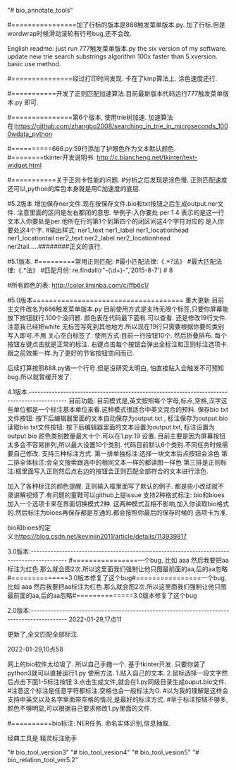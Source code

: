 "# bio_annotate_tools" 



#================加了行标的版本是888触发菜单版本.py. 加了行标.但是wordwrap时候滑动滚轮有行号bug,还不会改.




English readme: just run 777触发菜单版本.py the six version of my software. update new trie search substrings algorithm
 100x faster than 5.xversion. 
 basic use method. 

#===============经过打印时间发现. 卡在了kmp算法上. 涂色速度还行.

#===========开发了正则匹配加速算法.目前最新版本代码运行777触发菜单版本.py 即可.



#===============第6个版本, 使用trie树加速. 加速算法在:https://github.com/zhangbo2008/searching_in_trie_in_microseconds_1000wdata_python










#==========666.py:59行添加了护眼色作为文本默认颜色.
#========tkinter开发说明书:
http://c.biancheng.net/tkinter/text-widget.html

#===========关于正则卡性能的问题.
#分析之后发现是涂色慢. 正则匹配速度还可以,python的库包本身就是用C加速度的底层.


#5.2版本
增加保存ner文件.现在按保存文件.bio和txt按钮之后生成output.ner文件. 注意里面的区间是左右都闭的意思.
举例子:入你要处  per  1  4   表示的是这一行文本入你要处是per.他所在行的第1个到第四个的闭区间这4个字符对应的
是入你要处这4个字.
#输出样式: ner1_text  ner1_label ner1_locationhead  ner1_locationtail ner2_text ner2_label ner2_locationhead ner2tail.....########正文的该行.


#5.1版本.
#=========常用正则匹配:
#最小匹配法律:《.*?法》
#最大匹配法律:《.*法》
#匹配月份:  re.findall(r"-(\d+)-",'2015-8-7')    # 8




#所有颜色的表:
http://color.liminba.com/c/ffb6c1/



#5.0版本=====================================
重大更新.目前主文件改名为666触发菜单版本.py
目前使用方式是支持无限个标签,只要你屏幕能放下按钮就行.100个没问题. 颜色表在代码最下面有.可以查看.
还是修改19行文件.注意我已经把white 无标签写死到其他地方.所以现在19行只需要根据你要的类别写入即可.不用
关心空白标签了.
使用方式:目前一行按钮10个. 然后折叠排布.
        每个按钮左键点击就是正常的标注.
        右键点击每个按钮会弹出全标注和正则标注选项卡.跟之前效果一样.为了更好的节省按钮空间而已.

后续打算按照888.py做一个行号.但是没研究太明白, 怕直接贴入会触发不可预知bug.所以就暂缓开发了.








4.1版本.-------------------------------------------------------------------------------------------
目前功能:
目前模式是,英文按照每个字母,标点,空格,汉字这些单位都是一个标注基本单位来看.这种模式很适合中英文混合的预料.
保存bio txt文件按钮: 按下后编辑器里面的文本自动保存为output.txt  , 标注保存为output.bio
读取bio txt文件按钮: 按下后编辑器里面的文本设置为output.txt, 标注设置为output.bio
颜色类别数量最大十个.可以在1.py:19 设置. 目前主要是因为屏幕按钮太多会不容易排列,所以最大设置10个类别.
                                      代码目前默认6个类别.不同任务时候需要自己修改.
支持三种标注方式. 第一排单独标注:选择一块文本后点按钮会涂色
                第二排全体标注:会全文搜索跟选中的相同文本一样的都读图一样色
                第三排是正则标注:框里面写入正则然后点右边的按钮会正则匹配全部符合的文本进行涂色.

加入了各种标注的颜色提醒.
正则输入框里面写了默认的例子.
都是些小改动就不录讲解视频了.有问题的童鞋可以github上提issue
支持2种格式标注: bio和bioes 加入一个选项卡来在界面切换模式2种.
这两种模式互相不影响,加入你读取bio格式的.然后标注为bioes再保存都是互通的.都会按照你最后的保存时候的
    选项卡为准.


bio和bioes的定义:https://blog.csdn.net/kevinjin2011/article/details/113939817









3.0版本:-------------------------------------------------------------------------------------------
#================一个bug, 比如 aaa 然后我要把aa标注为红色.那么就会图2次.所以这里面我们强制让他只图最前面的aa,后的aa忽略#==============3.0版本修复了这个bug#================一个bug, 比如 aaa 然后我要把aa标注为红色.那么就会图2次.所以这里面我们强制让他只图最前面的aa,后的aa忽略#==============3.0版本修复了这个bug



2.0版本:-------------------------------------------------------------------------------------------
2022-01-29,17点11

更新了,全文匹配全部标注.

2022-01-29,10点58

网上的bio软件太垃圾了.
所以自己手撸一个.
基于tkinter开发. 只要你装了python3就可以直接运行1.py
使用方法.
1.贴入自己的文本.
2.鼠标选择一段文字然后点击下面1-5标注按钮
3.点击生成文件,就会在1.py同级目录生成ouput.bio文件.
#注意这个标注是任意字符都标注.空格也会一般标注为O.
#以为我的理解是这样会支持中英文以及名字里面带空格的情况,是最好的标注方式.
#至于标注按钮不够多,颜色不够明显,可以根据自己要求修改1.py里面的文件.




#==========bio标注: NER任务. 命名实体识别,信息抽取.


经典工具是 精灵标注助手



















"# bio_tool_version3" 
"# bio_tool_vesion4" 
"# bio_tool_vesion5" 
"# bio_relation_tool_ver5.2" 
